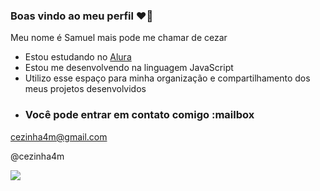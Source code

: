 ### Boas vindo ao meu perfil ❤️‍🔥

Meu nome é Samuel mais pode me chamar de cezar 

- Estou estudando no [Alura](https://www.alura.com.br)
- Estou me desenvolvendo na linguagem JavaScript
- Utilizo esse espaço para minha organização e compartilhamento dos meus projetos desenvolvidos
- ### Você pode entrar em contato comigo :mailbox

cezinha4m@gmail.com

@cezinha4m 

![](https://media1.tenor.com/m/pcBGsavD4CsAAAAC/mad-emoji.gif)
